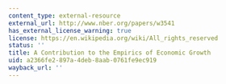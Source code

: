 ```yaml
---
content_type: external-resource
external_url: http://www.nber.org/papers/w3541
has_external_license_warning: true
license: https://en.wikipedia.org/wiki/All_rights_reserved
status: ''
title: A Contribution to the Empirics of Economic Growth
uid: a2366fe2-897a-4deb-8aab-0761fe9ec919
wayback_url: ''
---
```

